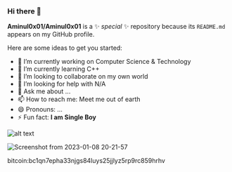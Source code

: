 ### Hi there 👋

 
**Aminul0x01/Aminul0x01** is a ✨ _special_ ✨ repository because its `README.md` appears on my GitHub profile.

Here are some ideas to get you started:

- 🔭 I’m currently working on Computer Science & Technology
- 🌱 I’m currently learning C++
- 👯 I’m looking to collaborate on my own world
- 🤔 I’m looking for help with N/A
- 💬 Ask me about ...
- 📫 How to reach me: Meet me out of earth
- 😄 Pronouns: ...
- ⚡ Fun fact: **I am Single Boy**


![alt text](https://user-images.githubusercontent.com/71552351/211203881-a569d0b8-3ddf-4398-93c0-394ff7c624ec.png)

![Screenshot from 2023-01-08 20-21-57](https://user-images.githubusercontent.com/71552351/211203722-a5c77c12-668e-4e89-98bc-cfdd8a02b23d.png)

bitcoin:bc1qn7epha33njgs84luys25jjlyz5rp9rc859hrhv
